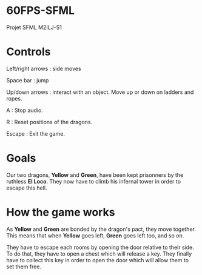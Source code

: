 # 60FPS-SFML
Projet SFML M2ILJ-S1

# Controls
Left/right arrows : side moves

Space bar : jump

Up/down arrows : interact with an object. Move up or down on ladders and ropes.

A : Stop audio.

R : Reset positions of the dragons.

Escape : Exit the game.

# Goals
Our two dragons, __Yellow__ and __Green__, have been kept prisonners by the ruthless __El Loco__. They now have to climb his infernal tower in order to escape this hell.

# How the game works
As __Yellow__ and __Green__ are bonded by the dragon's pact, they move together. This means that when __Yellow__ goes left, __Green__ goes left too, and so on.

They have to escape each rooms by opening the door relative to their side. To do that, they have to open a chest which will release a key. They finally have to collect this key in order to open the door which will allow them to set them free.
